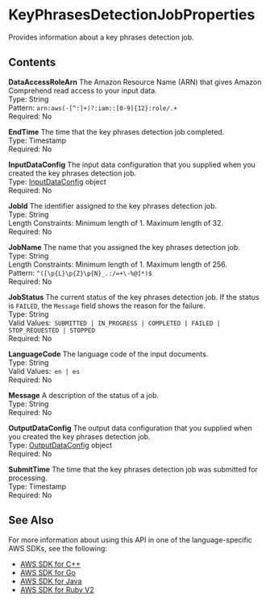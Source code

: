 # KeyPhrasesDetectionJobProperties<a name="API_KeyPhrasesDetectionJobProperties"></a>

Provides information about a key phrases detection job\.

## Contents<a name="API_KeyPhrasesDetectionJobProperties_Contents"></a>

 **DataAccessRoleArn**   <a name="comprehend-Type-KeyPhrasesDetectionJobProperties-DataAccessRoleArn"></a>
The Amazon Resource Name \(ARN\) that gives Amazon Comprehend read access to your input data\.  
Type: String  
Pattern: `arn:aws(-[^:]+)?:iam::[0-9]{12}:role/.+`   
Required: No

 **EndTime**   <a name="comprehend-Type-KeyPhrasesDetectionJobProperties-EndTime"></a>
The time that the key phrases detection job completed\.  
Type: Timestamp  
Required: No

 **InputDataConfig**   <a name="comprehend-Type-KeyPhrasesDetectionJobProperties-InputDataConfig"></a>
The input data configuration that you supplied when you created the key phrases detection job\.  
Type: [InputDataConfig](API_InputDataConfig.md) object  
Required: No

 **JobId**   <a name="comprehend-Type-KeyPhrasesDetectionJobProperties-JobId"></a>
The identifier assigned to the key phrases detection job\.  
Type: String  
Length Constraints: Minimum length of 1\. Maximum length of 32\.  
Required: No

 **JobName**   <a name="comprehend-Type-KeyPhrasesDetectionJobProperties-JobName"></a>
The name that you assigned the key phrases detection job\.  
Type: String  
Length Constraints: Minimum length of 1\. Maximum length of 256\.  
Pattern: `^([\p{L}\p{Z}\p{N}_.:/=+\-%@]*)$`   
Required: No

 **JobStatus**   <a name="comprehend-Type-KeyPhrasesDetectionJobProperties-JobStatus"></a>
The current status of the key phrases detection job\. If the status is `FAILED`, the `Message` field shows the reason for the failure\.  
Type: String  
Valid Values:` SUBMITTED | IN_PROGRESS | COMPLETED | FAILED | STOP_REQUESTED | STOPPED`   
Required: No

 **LanguageCode**   <a name="comprehend-Type-KeyPhrasesDetectionJobProperties-LanguageCode"></a>
The language code of the input documents\.  
Type: String  
Valid Values:` en | es`   
Required: No

 **Message**   <a name="comprehend-Type-KeyPhrasesDetectionJobProperties-Message"></a>
A description of the status of a job\.  
Type: String  
Required: No

 **OutputDataConfig**   <a name="comprehend-Type-KeyPhrasesDetectionJobProperties-OutputDataConfig"></a>
The output data configuration that you supplied when you created the key phrases detection job\.  
Type: [OutputDataConfig](API_OutputDataConfig.md) object  
Required: No

 **SubmitTime**   <a name="comprehend-Type-KeyPhrasesDetectionJobProperties-SubmitTime"></a>
The time that the key phrases detection job was submitted for processing\.  
Type: Timestamp  
Required: No

## See Also<a name="API_KeyPhrasesDetectionJobProperties_SeeAlso"></a>

For more information about using this API in one of the language\-specific AWS SDKs, see the following:
+  [AWS SDK for C\+\+](https://docs.aws.amazon.com/goto/SdkForCpp/comprehend-2017-11-27/KeyPhrasesDetectionJobProperties) 
+  [AWS SDK for Go](https://docs.aws.amazon.com/goto/SdkForGoV1/comprehend-2017-11-27/KeyPhrasesDetectionJobProperties) 
+  [AWS SDK for Java](https://docs.aws.amazon.com/goto/SdkForJava/comprehend-2017-11-27/KeyPhrasesDetectionJobProperties) 
+  [AWS SDK for Ruby V2](https://docs.aws.amazon.com/goto/SdkForRubyV2/comprehend-2017-11-27/KeyPhrasesDetectionJobProperties) 